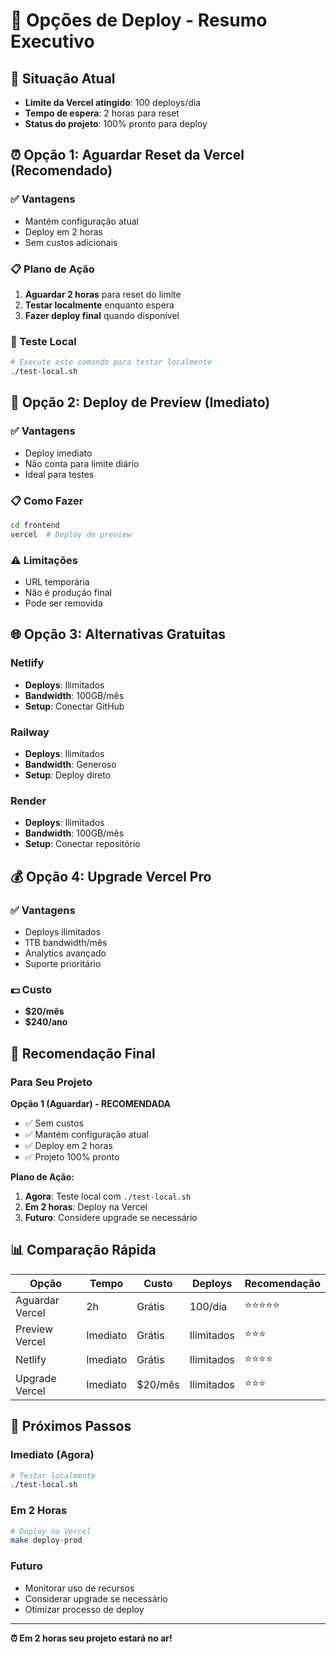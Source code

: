 # 🚀 Opções de Deploy - Resumo Executivo

## 🚫 Situação Atual
- **Limite da Vercel atingido**: 100 deploys/dia
- **Tempo de espera**: 2 horas para reset
- **Status do projeto**: 100% pronto para deploy

## ⏰ Opção 1: Aguardar Reset da Vercel (Recomendado)

### ✅ Vantagens
- Mantém configuração atual
- Deploy em 2 horas
- Sem custos adicionais

### 📋 Plano de Ação
1. **Aguardar 2 horas** para reset do limite
2. **Testar localmente** enquanto espera
3. **Fazer deploy final** quando disponível

### 🧪 Teste Local
```bash
# Execute este comando para testar localmente
./test-local.sh
```

## 🔄 Opção 2: Deploy de Preview (Imediato)

### ✅ Vantagens
- Deploy imediato
- Não conta para limite diário
- Ideal para testes

### 📋 Como Fazer
```bash
cd frontend
vercel  # Deploy de preview
```

### ⚠️ Limitações
- URL temporária
- Não é produção final
- Pode ser removida

## 🌐 Opção 3: Alternativas Gratuitas

### Netlify
- **Deploys**: Ilimitados
- **Bandwidth**: 100GB/mês
- **Setup**: Conectar GitHub

### Railway
- **Deploys**: Ilimitados
- **Bandwidth**: Generoso
- **Setup**: Deploy direto

### Render
- **Deploys**: Ilimitados
- **Bandwidth**: 100GB/mês
- **Setup**: Conectar repositório

## 💰 Opção 4: Upgrade Vercel Pro

### ✅ Vantagens
- Deploys ilimitados
- 1TB bandwidth/mês
- Analytics avançado
- Suporte prioritário

### 💵 Custo
- **$20/mês**
- **$240/ano**

## 🎯 Recomendação Final

### Para Seu Projeto

**Opção 1 (Aguardar) - RECOMENDADA**
- ✅ Sem custos
- ✅ Mantém configuração atual
- ✅ Deploy em 2 horas
- ✅ Projeto 100% pronto

**Plano de Ação:**
1. **Agora**: Teste local com `./test-local.sh`
2. **Em 2 horas**: Deploy na Vercel
3. **Futuro**: Considere upgrade se necessário

## 📊 Comparação Rápida

| Opção | Tempo | Custo | Deploys | Recomendação |
|-------|-------|-------|---------|--------------|
| Aguardar Vercel | 2h | Grátis | 100/dia | ⭐⭐⭐⭐⭐ |
| Preview Vercel | Imediato | Grátis | Ilimitados | ⭐⭐⭐ |
| Netlify | Imediato | Grátis | Ilimitados | ⭐⭐⭐⭐ |
| Upgrade Vercel | Imediato | $20/mês | Ilimitados | ⭐⭐⭐ |

## 🚀 Próximos Passos

### Imediato (Agora)
```bash
# Testar localmente
./test-local.sh
```

### Em 2 Horas
```bash
# Deploy na Vercel
make deploy-prod
```

### Futuro
- Monitorar uso de recursos
- Considerar upgrade se necessário
- Otimizar processo de deploy

---

**⏰ Em 2 horas seu projeto estará no ar!**
